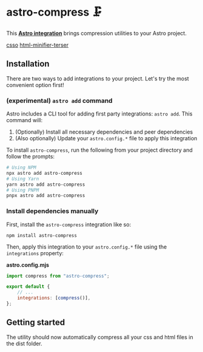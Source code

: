 # astro-compress 🗜️

This **[Astro integration][astro-integration]** brings compression utilities to
your Astro project.

[csso](https://npmjs.org/csso)
[html-minifier-terser](https://npmjs.org/html-minifier-terser)

## Installation

There are two ways to add integrations to your project. Let's try the most
convenient option first!

### (experimental) `astro add` command

Astro includes a CLI tool for adding first party integrations: `astro add`. This
command will:

1. (Optionally) Install all necessary dependencies and peer dependencies
2. (Also optionally) Update your `astro.config.*` file to apply this integration

To install `astro-compress`, run the following from your project directory and
follow the prompts:

```sh
# Using NPM
npx astro add astro-compress
# Using Yarn
yarn astro add astro-compress
# Using PNPM
pnpx astro add astro-compress
```

### Install dependencies manually

First, install the `astro-compress` integration like so:

```
npm install astro-compress
```

Then, apply this integration to your `astro.config.*` file using the
`integrations` property:

**astro.config.mjs**

```js
import compress from "astro-compress";

export default {
	// ...
	integrations: [compress()],
};
```

## Getting started

The utility should now automatically compress all your css and html files in the
dist folder.

[astro-integration]: https://docs.astro.build/en/guides/integrations-guide/
